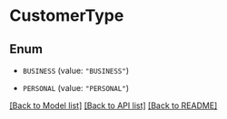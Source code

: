 # CustomerType

## Enum


* `BUSINESS` (value: `"BUSINESS"`)

* `PERSONAL` (value: `"PERSONAL"`)


[[Back to Model list]](../README.md#documentation-for-models) [[Back to API list]](../README.md#documentation-for-api-endpoints) [[Back to README]](../README.md)


